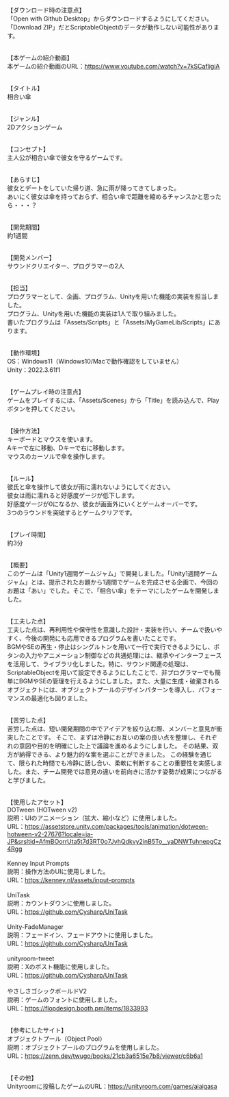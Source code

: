 【ダウンロード時の注意点】</br>
「Open with Github Desktop」からダウンロードするようにしてください。</br>
「Download ZIP」だとScriptableObjectのデータが動作しない可能性があります。</br>
</br>

【本ゲームの紹介動画】</br>
本ゲームの紹介動画のURL：https://www.youtube.com/watch?v=7kSCafligiA</br>
</br>

【タイトル】</br>
相合い傘</br>
</br>

【ジャンル】</br>
2Dアクションゲーム</br>
</br>

【コンセプト】</br>
主人公が相合い傘で彼女を守るゲームです。</br>
</br>

【あらすじ】</br>
彼女とデートをしていた帰り道、急に雨が降ってきてしまった。</br>
あいにく彼女は傘を持っておらず、相合い傘で距離を縮めるチャンスかと思ったら・・・？</br>
</br>

【開発期間】</br>
約1週間</br>
</br>

【開発メンバー】</br>
サウンドクリエイター、プログラマーの2人</br>
</br>

【担当】</br>
プログラマーとして、企画、プログラム、Unityを用いた機能の実装を担当しました。</br>
プログラム、Unityを用いた機能の実装は1人で取り組みました。</br>
書いたプログラムは「Assets/Scripts」と「Assets/MyGameLib/Scripts」にあります。</br>
</br>

【動作環境】</br>
OS：Windows11（Windows10/Macで動作確認をしていません）</br>
Unity：2022.3.61f1</br>
</br>

【ゲームプレイ時の注意点】</br>
ゲームをプレイするには、「Assets/Scenes」から「Title」を読み込んで、Playボタンを押してください。</br>
</br>

【操作方法】</br>
キーボードとマウスを使います。</br>
Aキーで左に移動、Dキーで右に移動します。</br>
マウスのカーソルで傘を操作します。</br>
</br>

【ルール】</br>
彼氏と傘を操作して彼女が雨に濡れないようにしてください。</br>
彼女は雨に濡れると好感度ゲージが低下します。</br>
好感度ゲージが0になるか、彼女が画面外にいくとゲームオーバーです。</br>
3つのラウンドを突破するとゲームクリアです。</br>
</br>

【プレイ時間】</br>
約3分</br>
 </br>
 
【概要】</br>
このゲームは「Unity1週間ゲームジャム」で開発しました。「Unity1週間ゲームジャム」とは、提示されたお題から1週間でゲームを完成させる企画で、今回のお題は「あい」でした。そこで、「相合い傘」をテーマにしたゲームを開発しました。</br>
</br>

【工夫した点】</br>
工夫した点は、再利用性や保守性を意識した設計・実装を行い、チームで扱いやすく、今後の開発にも応用できるプログラムを書いたことです。</br>
BGMやSEの再生・停止はシングルトンを用いて一行で実行できるようにし、ボタンの入力やアニメーション制御などの共通処理には、継承やインターフェースを活用して、ライブラリ化しました。特に、サウンド関連の処理は、ScriptableObjectを用いて設定できるようにしたことで、非プログラマーでも簡単にBGMやSEの管理を行えるようにしました。また、大量に生成・破棄されるオブジェクトには、オブジェクトプールのデザインパターンを導入し、パフォーマンスの最適化も図りました。</br>
</br>

【苦労した点】</br>
苦労した点は、短い開発期間の中でアイデアを絞り込む際、メンバーと意見が衝突したことです。
そこで、まずは冷静にお互いの案の良い点を整理し、それぞれの意図や目的を明確にした上で議論を進めるようにしました。
その結果、双方が納得できる、より魅力的な案を選ぶことができました。
この経験を通じて、限られた時間でも冷静に話し合い、柔軟に判断することの重要性を実感しました。また、チーム開発では意見の違いを前向きに活かす姿勢が成果につながると学びました。</br>
 </br>
 
【使用したアセット】</br>
DOTween (HOTween v2)</br>
説明：UIのアニメーション（拡大、縮小など）に使用しました。</br>
URL：https://assetstore.unity.com/packages/tools/animation/dotween-hotween-v2-27676?locale=ja-JP&srsltid=AfmBOorrUta5t7d3RT0o7JvhQdkvy2inB5To__yaDNWTuhnepgCz4Rgg</br>
</br>
Kenney Input Prompts</br>
説明：操作方法のUIに使用しました。</br>
URL：https://kenney.nl/assets/input-prompts</br>
</br>
UniTask</br>
説明：カウントダウンに使用しました。</br>
URL：https://github.com/Cysharp/UniTask</br>
</br>
Unity-FadeManager</br>
説明：フェードイン、フェードアウトに使用しました。</br>
URL：https://github.com/Cysharp/UniTask</br>
</br>
unityroom-tweet</br>
説明：Xのポスト機能に使用しました。</br>
URL：https://github.com/Cysharp/UniTask</br>
</br>
やさしさゴシックボールドV2</br>
説明：ゲームのフォントに使用しました。</br>
URL：https://flopdesign.booth.pm/items/1833993</br>
</br>

【参考にしたサイト】</br>
オブジェクトプール（Object Pool）</br>
説明：オブジェクトプールのプログラムを使用しました。</br>
URL：https://zenn.dev/twugo/books/21cb3a6515e7b8/viewer/c6b6a1</br>
</br>

【その他】</br>
Unityroomに投稿したゲームのURL：https://unityroom.com/games/aiaigasa</br>
